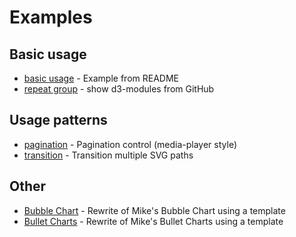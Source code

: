 # Examples

## Basic usage
* [basic usage](https://bl.ocks.org/ErikOnBike/f36ce2b4c88ef525d0cfe34a766d8067) - Example from README
* [repeat group](https://bl.ocks.org/ErikOnBike/4ef1c2af7d64023532745f0d61f08c18) - show d3-modules from GitHub

## Usage patterns
* [pagination](https://bl.ocks.org/ErikOnBike/1eceb2300e2acad5fd10b7275502cc02) - Pagination control (media-player style)
* [transition](https://bl.ocks.org/ErikOnBike/6a6ff9e033cd883e31e631f8f2ebfbbe) - Transition multiple SVG paths

## Other
* [Bubble Chart](http://bl.ocks.org/ErikOnBike/2afe79ba9a5ee7a6a86a0c3fe04718a7) - Rewrite of Mike's Bubble Chart using a template
* [Bullet Charts](https://bl.ocks.org/ErikOnBike/dc95a68532f111da923ae533fc7d54d3) - Rewrite of Mike's Bullet Charts using a template
